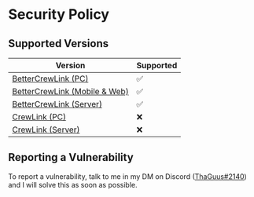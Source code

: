 # Security Policy

## Supported Versions

| Version | Supported          |
| ------- | ------------------ |
| [BetterCrewLink (PC)](https://github.com/OhMyGuus/BetterCrewLink) | ✅ |
| [BetterCrewLink (Mobile & Web)](https://github.com/OhMyGuus/BetterCrewlink-mobile) | ✅ |
| [BetterCrewLink (Server)](https://github.com/OhMyGuus/BetterCrewLink-server) | ✅ |
| [CrewLink (PC)](https://github.com/ottomated/CrewLink) | ❌ |
| [CrewLink (Server)](https://github.com/ottomated/CrewLink-server) | ❌ |

## Reporting a Vulnerability

To report a vulnerability, talk to me in my DM on Discord ([ThaGuus#2140](https://discordapp.com/users/508426414387757057)) and I will solve this as soon as possible.
